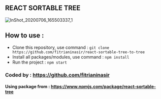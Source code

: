 
## REACT SORTABLE TREE


![InShot_20200706_165503337_1](https://user-images.githubusercontent.com/49642656/86576809-d9a4f200-bfab-11ea-809d-5dcf29527ced.gif)


## How to use :
 - Clone this repository, use command : `git clone https://github.com/fitrianinasir/react-sortable-tree-to-tree`
 - Install all packages/modules, use command : `npm install`
 - Run the project : `npm start`


 ### Coded by : https://github.com/fitrianinasir
 #### Using package from : https://www.npmjs.com/package/react-sortable-tree

